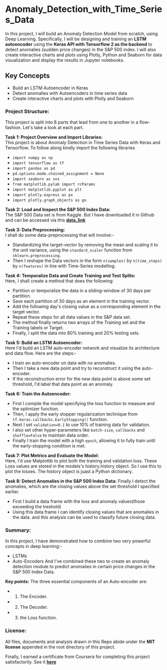 # Anomaly_Detection_with_Time_Series_Data
In this project, I will build an Anomaly Detection Model from scratch, using Deep Learning. Specifically, I will be designing and training an **LSTM autoencoder** using the **Keras API with Tensorflow 2 as the backend** to detect anomalies (sudden price changes) in the S&P 500 index. I will also create interactive charts and plots using Plotly, Python and Seaborn for data visualization and display the results in Jupyter notebooks.

## Key Concepts
* Build an LSTM Autoencoder in Keras
* Detect anomalies with Autoencoders in time series data
* Create interactive charts and plots with Plotly and Seaborn

### Project Structure:
This project is split into 8 parts that lead from one to another in a flow-fashion. Let's take a look at each part.

**Task 1: Project Overview and Import Libraries:**<br>
This project is about Anomaly Detection in Time Series Data with Keras and Tensorflow. To follow along kindly import the following libraries
* `import numpy as np`
* `import tensorflow as tf`
* `import pandas as pd`
* `pd.options.mode.chained_assignment = None`
* `import seaborn as sns`
* `from matplotlib.pylab import rcParams`
* `import matplotlib.pyplot as plt`
* `import plotly.express as px`
* `import plotly.graph_objects as go`

**Task 2: Load and Inspect the S&P 500 Index Data:**<br>
The S&P 500 Data set is from Kaggle. But I have downloaded it in Github and can be accessed via this [**data_link**]('https://raw.githubusercontent.com/Lawrence-Krukrubo/Anomaly_Detection_in_Time_Series_Data_with_Keras/master/spx.csv')

**Task 3: Data Preprocessing:**<br>
I shall do some data-preprocessing that will involve:-
* Standardizing the target-vector by removing the mean and scaling it to the unit variance, using the `standard_scaler` function from `sklearn.preprocessing`.
* Then I reshape the Data vectors in the form `n(samples)` by `n(time_steps)` by `n(features)` in line with Time-Series modelling.

**Task 4: Temporalize Data and Create Training and Test Splits:**<br>
Here, I shall create a method that does the following:
* Partition or temporalize the data in a sliding-window of 30 days per partition.
* Save each partition of 30 days as an element in the training vector.
* Add the following day's closing value as a corresponding element in the target vector.
* Repeat these steps for all data values in the S&P data set.
* The method finally returns two arrays of the Training set and the Training labels or Target.
* Finally, I split the data into 80% training and 20% testing sets.

**Task 5: Build an LSTM Autoencoder:**<br>
Here I'd build an LSTM auto-encoder network and visualize its architecture and data flow. Here are the steps:-
* I train an auto-encoder on data with no anomalies.
* Then I take a new data point and try to reconstruct it using the auto-encoder.
* If the reconstruction error for the new data point is above some set threshold, I'd label that data point as an anomaly.

**Task 6: Train the Autoencoder:**<br>
* First I compile the model specifying the loss function to measure and the optimizer function.
* Then, I apply the early stopper regularization technique from `tf.keras.callbacks.EarlyStopping()` function.
* Next I set `validation=0.1` to use 10% of training data for validation.
* I also set other hyper-parameters like `batch-size`, `callbacks` and `shuffle=False` to maintain data order.
* Finally I train the model with a high `epoch`, allowing it to fully train until the early-stopping condition is met.

**Task 7: Plot Metrics and Evaluate the Model:**<br>
Here, I'd use Matplotlib to plot both the training and validation loss. These Loss values are stored in the models's history.history object. So I use this to plot the losses. The history object is juast a Python dictionary.

**Task 8: Detect Anomalies in the S&P 500 Index Data:**
Finally I detect the anomalies, which are the closing values above the set threshold I specified earlier.
* First I build a data frame with the loss and anomaly values(those exceeding the treshold)
* Using this data frame I can identify closing values that are anomalies in the data. and this analysis can be used to classify future closing data.

### Summary:
In this project, I have demonstrated how to combine two very powerful concepts in deep learning:-
* LSTMs
* Auto-Encoders 
And I've combined these two to create an anomaly detection module to predict anomalies in certain price changes in the S&P 500 Index Data.

**Key points:**
The three essential components of an Auto-encoder are: 
* 1. The Encoder. 
* 2. The Decoder.
* 3. the Loss function.

### License:
All files, documents and analysis drawn in this Repo abide under the **MIT license** appended in the root directory of this project.

Finally, I earned a certificate from Coursera for completing this project satisfactorily. See it [**here**](https://coursera.org/share/2f40a928ab2ad329c623dc438d4050ab)


